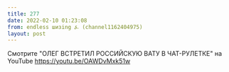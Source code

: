 ```yaml
---
title: 277
date: 2022-02-10 01:23:08
from: endless шизing ⍼ (channel1162404975)
layout: post
---
```


Смотрите "ОЛЕГ ВСТРЕТИЛ РОССИЙСКУЮ ВАТУ В ЧАТ-РУЛЕТКЕ" на YouTube
<https://youtu.be/OAWDvMxk51w>
